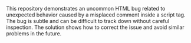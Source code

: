 This repository demonstrates an uncommon HTML bug related to unexpected behavior caused by a misplaced comment inside a script tag. The bug is subtle and can be difficult to track down without careful inspection. The solution shows how to correct the issue and avoid similar problems in the future.